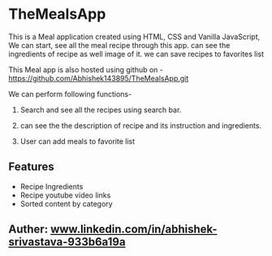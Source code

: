 # TheMealsApp

This is a Meal application created using HTML, CSS and Vanilla JavaScript, We can start, see all the meal recipe through this app. can see the ingredients of recipe as well image of it. we can save recipes to favorites list

This Meal app is also hosted using github on -
https://github.com/Abhishek143895/TheMealsApp.git

We can perform following functions-

1. Search and see all the recipes using search bar.

2. can see the the description of recipe and its instruction and ingredients.

3. User can add meals to favorite list


## Features

- Recipe Ingredients
- Recipe youtube video links
- Sorted content by category

## Auther: www.linkedin.com/in/abhishek-srivastava-933b6a19a
